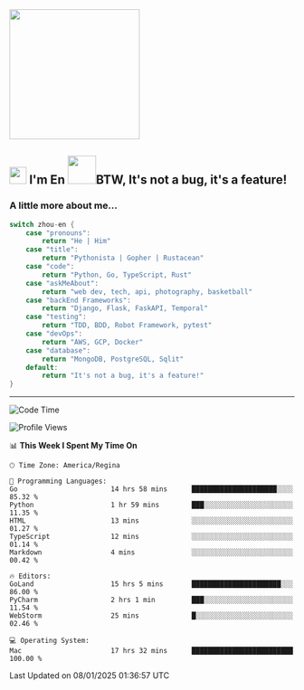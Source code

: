 <img align='center' src="https://media.giphy.com/media/GP1TJJSV4Ys1r64q2A/giphy.gif" width="230">

<h2><img src="https://emojis.slackmojis.com/emojis/images/1531849430/4246/blob-sunglasses.gif?1531849430" width="30"/> I'm En <img src="https://media.giphy.com/media/12oufCB0MyZ1Go/giphy.gif" width="50">BTW, It's not a bug, it's a feature!</h2>


<!-- <img align='right' src="https://media.giphy.com/media/M9gbBd9nbDrOTu1Mqx/giphy.gif" width="230"> -->


### A little more about me... 
<!--
```javascript
const zhou-en = {
    pronouns: "He" | "Him",
    title: "Pythonista" | "Gopher" | "Rustacean",
    code: ["Python", "Go", "Rust", "TypeScript"],
    askMeAbout: ["web dev", "tech", "app dev", "photography"],
    technologies: {
        backEnd: {
            python: ["Django", "Flask", "FaskAPI"],
            go: []
        },
        scraping: ["selenium", "scrapy", "spider"],
        testing: ["Robot Framework"],
        devOps: ["AWS", "Docker", "GCP", "Nginx"],
        databases: ["mongo", "postgresql", "sqlite"],
        misc: ["Firebase", "Heroku"]
    },
    architecture: ["Event Driven Architecture", "Microservices"],
    currentFocus: ["Temporal", "Rust"],
    funFact: "It's not a bug, it's a feature!"
};
```
  -->

```go
switch zhou-en {
    case "pronouns":
        return "He | Him"
    case "title":
        return "Pythonista | Gopher | Rustacean"
    case "code":
        return "Python, Go, TypeScript, Rust"
    case "askMeAbout":
        return "web dev, tech, api, photography, basketball"
    case "backEnd Frameworks":
        return "Django, Flask, FaskAPI, Temporal"
    case "testing":
        return "TDD, BDD, Robot Framework, pytest"
    case "devOps":
        return "AWS, GCP, Docker"
    case "database":
        return "MongoDB, PostgreSQL, Sqlit"
    default:
        return "It's not a bug, it's a feature!"
}
```




---
<!--START_SECTION:waka-->
![Code Time](http://img.shields.io/badge/Code%20Time-1%2C955%20hrs%2013%20mins-blue)

![Profile Views](http://img.shields.io/badge/Profile%20Views-4-blue)

📊 **This Week I Spent My Time On** 

```text
🕑︎ Time Zone: America/Regina

💬 Programming Languages: 
Go                       14 hrs 58 mins      █████████████████████░░░░   85.32 % 
Python                   1 hr 59 mins        ███░░░░░░░░░░░░░░░░░░░░░░   11.35 % 
HTML                     13 mins             ░░░░░░░░░░░░░░░░░░░░░░░░░   01.27 % 
TypeScript               12 mins             ░░░░░░░░░░░░░░░░░░░░░░░░░   01.14 % 
Markdown                 4 mins              ░░░░░░░░░░░░░░░░░░░░░░░░░   00.42 % 

🔥 Editors: 
GoLand                   15 hrs 5 mins       ██████████████████████░░░   86.00 % 
PyCharm                  2 hrs 1 min         ███░░░░░░░░░░░░░░░░░░░░░░   11.54 % 
WebStorm                 25 mins             █░░░░░░░░░░░░░░░░░░░░░░░░   02.46 % 

💻 Operating System: 
Mac                      17 hrs 32 mins      █████████████████████████   100.00 % 
```


 Last Updated on 08/01/2025 01:36:57 UTC
<!--END_SECTION:waka-->
